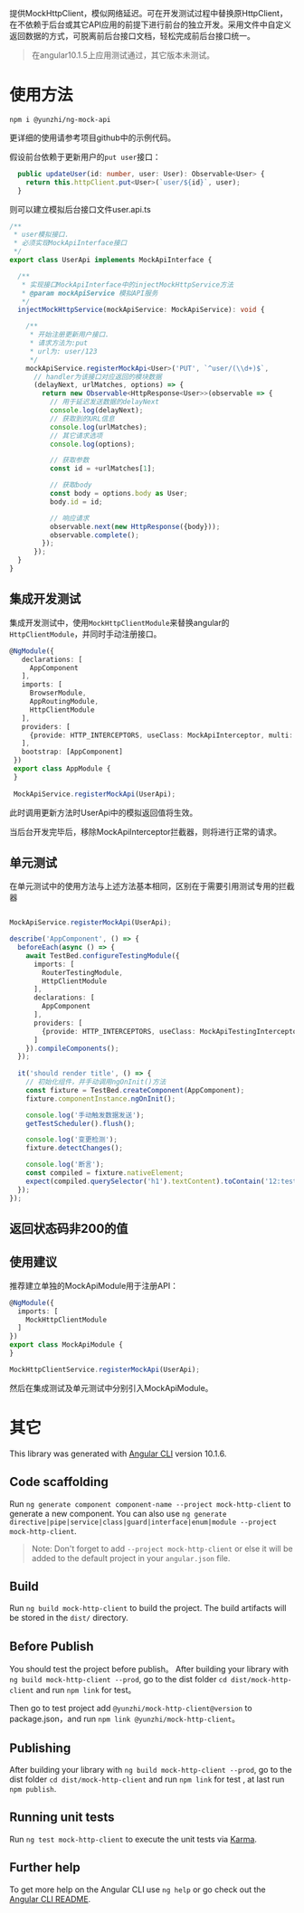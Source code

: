 提供MockHttpClient，模似网络延迟。可在开发测试过程中替换原HttpClient，在不依赖于后台或其它API应用的前提下进行前台的独立开发。采用文件中自定义返回数据的方式，可脱离前后台接口文档，轻松完成前后台接口统一。

> 在angular10.1.5上应用测试通过，其它版本未测试。

# 使用方法
`npm i @yunzhi/ng-mock-api`

更详细的使用请参考项目github中的示例代码。

假设前台依赖于更新用户的`put user`接口：
``` typescript
  public updateUser(id: number, user: User): Observable<User> {
    return this.httpClient.put<User>(`user/${id}`, user);
  }
```

则可以建立模拟后台接口文件user.api.ts
```typescript
/**
 * user模拟接口.
 * 必须实现MockApiInterface接口
 */
export class UserApi implements MockApiInterface {

  /**
   * 实现接口MockApiInterface中的injectMockHttpService方法
   * @param mockApiService 模拟API服务
   */
  injectMockHttpService(mockApiService: MockApiService): void {

    /**
     * 开始注册更新用户接口.
     * 请求方法为:put
     * url为: user/123
     */
    mockApiService.registerMockApi<User>('PUT', `^user/(\\d+)$`,
      // handler为该接口对应返回的模块数据
      (delayNext, urlMatches, options) => {
        return new Observable<HttpResponse<User>>(observable => {
          // 用于延迟发送数据的delayNext
          console.log(delayNext);
          // 获取到的URL信息
          console.log(urlMatches);
          // 其它请求选项
          console.log(options);

          // 获取参数
          const id = +urlMatches[1];

          // 获取body
          const body = options.body as User;
          body.id = id;

          // 响应请求
          observable.next(new HttpResponse({body}));
          observable.complete();
        });
      });
  }
}
```

## 集成开发测试
集成开发测试中，使用`MockHttpClientModule`来替换angular的`HttpClientModule`，并同时手动注册接口。
```typescript
@NgModule({
   declarations: [
     AppComponent
   ],
   imports: [
     BrowserModule,
     AppRoutingModule,
     HttpClientModule
   ],
   providers: [
     {provide: HTTP_INTERCEPTORS, useClass: MockApiInterceptor, multi: true},
   ],
   bootstrap: [AppComponent]
 })
 export class AppModule {
 }
 
 MockApiService.registerMockApi(UserApi);
```

此时调用更新方法时UserApi中的模拟返回值将生效。

当后台开发完毕后，移除MockApiInterceptor拦截器，则将进行正常的请求。

## 单元测试
在单元测试中的使用方法与上述方法基本相同，区别在于需要引用测试专用的拦截器


```typescript

MockApiService.registerMockApi(UserApi);

describe('AppComponent', () => {
  beforeEach(async () => {
    await TestBed.configureTestingModule({
      imports: [
        RouterTestingModule,
        HttpClientModule
      ],
      declarations: [
        AppComponent
      ],
      providers: [
        {provide: HTTP_INTERCEPTORS, useClass: MockApiTestingInterceptor, multi: true},
      ]
    }).compileComponents();
  });
  
  it('should render title', () => {
    // 初始化组件，并手动调用ngOnInit()方法
    const fixture = TestBed.createComponent(AppComponent);
    fixture.componentInstance.ngOnInit();

    console.log('手动触发数据发送');
    getTestScheduler().flush();

    console.log('变更检测');
    fixture.detectChanges();

    console.log('断言');
    const compiled = fixture.nativeElement;
    expect(compiled.querySelector('h1').textContent).toContain('12:test app is running!');
  });
});
```

## 返回状态码非200的值


## 使用建议
推荐建立单独的MockApiModule用于注册API：

```typescript
@NgModule({
  imports: [
    MockHttpClientModule
  ]
})
export class MockApiModule {
}

MockHttpClientService.registerMockApi(UserApi);
```

然后在集成测试及单元测试中分别引入MockApiModule。


# 其它

This library was generated with [Angular CLI](https://github.com/angular/angular-cli) version 10.1.6.

## Code scaffolding

Run `ng generate component component-name --project mock-http-client` to generate a new component. You can also use `ng generate directive|pipe|service|class|guard|interface|enum|module --project mock-http-client`.
> Note: Don't forget to add `--project mock-http-client` or else it will be added to the default project in your `angular.json` file. 

## Build

Run `ng build mock-http-client` to build the project. The build artifacts will be stored in the `dist/` directory.


## Before Publish
You should test the project before publish。
After building your library with `ng build mock-http-client --prod`, go to the dist folder `cd dist/mock-http-client` and run `npm link` for test。

Then go to test project add `@yunzhi/mock-http-client@version` to package.json，and run `npm link @yunzhi/mock-http-client`。

## Publishing

After building your library with `ng build mock-http-client --prod`, go to the dist folder `cd dist/mock-http-client` and run `npm link` for test , at last run `npm publish`.

## Running unit tests

Run `ng test mock-http-client` to execute the unit tests via [Karma](https://karma-runner.github.io).

## Further help


To get more help on the Angular CLI use `ng help` or go check out the [Angular CLI README](https://github.com/angular/angular-cli/blob/master/README.md).
